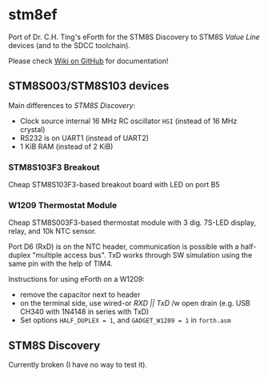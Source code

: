 # stm8ef
Port of Dr. C.H. Ting's eForth for the STM8S Discovery to STM8S *Value Line* devices (and to the SDCC toolchain).

Please check [Wiki on GitHub](https://github.com/TG9541/stm8ef/wiki) for documentation! 

## STM8S003/STM8S103 devices


Main differences to *STM8S Discovery*:

* Clock source internal 16 MHz RC oscillator `HSI` (instead of 16 MHz crystal) 
* RS232 is on UART1 (instead of UART2)
* 1 KiB RAM (instead of 2 KiB)


### STM8S103F3 Breakout

Cheap STM8S103F3-based breakout board with LED on port B5 

### W1209 Thermostat Module

Cheap STM8S003F3-based thermostat module with 3 dig. 7S-LED display, relay, and 10k NTC sensor. 

Port D6 (RxD) is on the NTC header, communication is possible with a half-duplex "multiple access bus". 
TxD works through SW simulation using the same pin with the help of TIM4.

Instructions for using eForth on a W1209:

* remove the capacitor next to header
* on the terminal side, use wired-or *RXD || TxD*  /w open drain (e.g. USB CH340 with 1N4148 in series with TxD) 
* Set options `HALF_DUPLEX = 1`, and `GADGET_W1209 = 1` in `forth.asm`

## STM8S Discovery

Currently broken (I have no way to test it).
